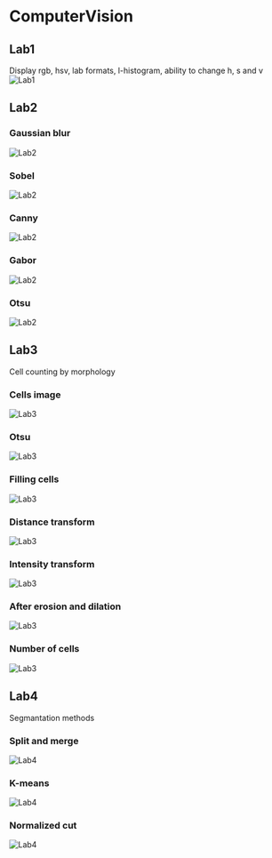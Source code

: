 # ComputerVision

## Lab1
Display rgb, hsv, lab formats, l-histogram, ability to change h, s and v
![Lab1](Images/V.PNG)

## Lab2
### Gaussian blur
![Lab2](Images/Blur1.PNG)
### Sobel
![Lab2](Images/Sobel.PNG)
### Canny
![Lab2](Images/Canny1.PNG)
### Gabor
![Lab2](Images/Gabor1.PNG)
### Otsu
![Lab2](Images/Otsy1.PNG)

## Lab3
Cell counting by morphology
### Cells image
![Lab3](Images/cells.jpg)
### Otsu
![Lab3](Images/OtsuCell.PNG)
### Filling cells
![Lab3](Images/filling.PNG)
### Distance transform
![Lab3](Images/distance.PNG)
### Intensity transform
![Lab3](Images/intensy.PNG)
### After erosion and dilation
![Lab3](Images/count.PNG)
### Number of cells
![Lab3](Images/dialogWindow.PNG) 

## Lab4
Segmantation methods
### Split and merge
![Lab4](Images/mqysWIpctYo.jpg)
### K-means
![Lab4](Images/LA_SVDJcAwg.jpg)
### Normalized cut
![Lab4](Images/XvWf9UCzzHc.jpg)
